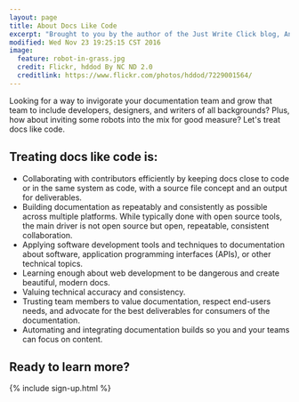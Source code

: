 ```yaml
---
layout: page
title: About Docs Like Code
excerpt: "Brought to you by the author of the Just Write Click blog, Anne Gentle."
modified: Wed Nov 23 19:25:15 CST 2016
image:
  feature: robot-in-grass.jpg
  credit: Flickr, hddod By NC ND 2.0
  creditlink: https://www.flickr.com/photos/hddod/7229001564/
---
```


Looking for a way to invigorate your documentation team and grow that team to include developers, designers, and writers of all backgrounds? Plus, how about inviting some robots into the mix for good measure? Let's treat docs like code.

## Treating docs like code is:

* Collaborating with contributors efficiently by keeping docs close to code or in the same system as code, with a source file concept and an output for deliverables.
* Building documentation as repeatably and consistently as possible across multiple platforms. While typically done with open source tools, the main driver is not open source but open, repeatable, consistent collaboration.
* Applying software development tools and techniques to documentation about software, application programming interfaces (APIs), or other technical topics.
* Learning enough about web development to be dangerous and create beautiful, modern docs.
* Valuing technical accuracy and consistency.
* Trusting team members to value documentation, respect end-users needs, and advocate for the best deliverables for consumers of the documentation.
* Automating and integrating documentation builds so you and your teams can focus on content.

## Ready to learn more? 

{% include sign-up.html %}
